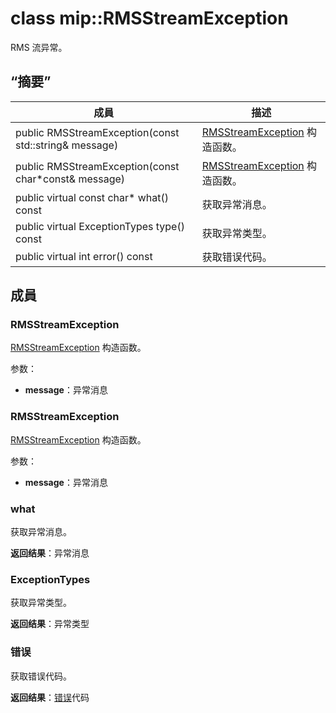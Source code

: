 # <a name="class-miprmsstreamexception"></a>class mip::RMSStreamException 
RMS 流异常。
  
## <a name="summary"></a>“摘要”
 成員                        | 描述                                
--------------------------------|---------------------------------------------
 public RMSStreamException(const std::string& message)  |  [RMSStreamException](class_mip_rmsstreamexception.md) 构造函数。
 public RMSStreamException(const char*const& message)  |  [RMSStreamException](class_mip_rmsstreamexception.md) 构造函数。
 public virtual const char* what() const  |  获取异常消息。
 public virtual ExceptionTypes type() const  |  获取异常类型。
 public virtual int error() const  |  获取错误代码。
  
## <a name="members"></a>成員
  
### <a name="rmsstreamexception"></a>RMSStreamException
[RMSStreamException](class_mip_rmsstreamexception.md) 构造函数。

参数：  
* **message**：异常消息


  
### <a name="rmsstreamexception"></a>RMSStreamException
[RMSStreamException](class_mip_rmsstreamexception.md) 构造函数。

参数：  
* **message**：异常消息


  
### <a name="what"></a>what
获取异常消息。

  
**返回结果**：异常消息
  
### <a name="exceptiontypes"></a>ExceptionTypes
获取异常类型。

  
**返回结果**：异常类型
  
### <a name="error"></a>错误
获取错误代码。

  
**返回结果**：[错误](class_mip_error.md)代码